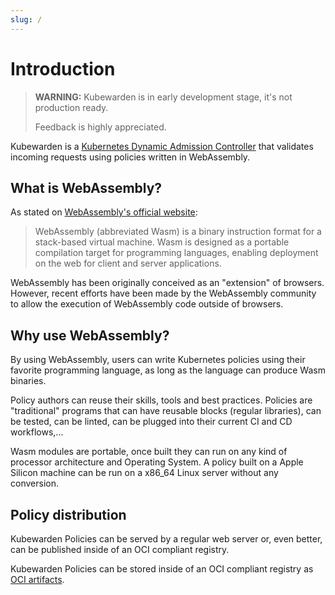```yaml
---
slug: /
---
```


# Introduction

> **WARNING:** Kubewarden is in early development stage, it's not production ready.
>
> Feedback is highly appreciated.

Kubewarden is a [Kubernetes Dynamic Admission
Controller](https://kubernetes.io/docs/reference/access-authn-authz/extensible-admission-controllers/)
that validates incoming requests using policies written in
WebAssembly.

## What is WebAssembly?

As stated on [WebAssembly's official
website](https://webassembly.org/):

> WebAssembly (abbreviated Wasm) is a binary instruction format for a
> stack-based virtual machine. Wasm is designed as a portable
> compilation target for programming languages, enabling deployment on
> the web for client and server applications.

WebAssembly has been originally conceived as an "extension" of
browsers. However, recent efforts have been made by the WebAssembly
community to allow the execution of WebAssembly code outside of
browsers.

## Why use WebAssembly?

By using WebAssembly, users can write Kubernetes policies using their
favorite programming language, as long as the language can produce
Wasm binaries.

Policy authors can reuse their skills, tools and best
practices. Policies are "traditional" programs that can have reusable
blocks (regular libraries), can be tested, can be linted, can be
plugged into their current CI and CD workflows,...

Wasm modules are portable, once built they can run on any kind of
processor architecture and Operating System. A policy built on a Apple
Silicon machine can be run on a x86_64 Linux server without any
conversion.

## Policy distribution

Kubewarden Policies can be served by a regular web server or, even
better, can be published inside of an OCI compliant registry.

Kubewarden Policies can be stored inside of an OCI compliant registry as
[OCI artifacts](https://github.com/opencontainers/artifacts).

